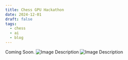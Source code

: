 ```yaml
---
title: Chess GPU Hackathon
date: 2024-12-01
draft: false
tags:
  - chess
  - ai
  - blog
---
```

Coming Soon.
![Image Description](/images/pngtree-skeleton-playing-guitar-halloween-skeleton-playing-guitar-illustration-generative-ai-png-image_11578828.png)
![Image Description](/images/Screenshot%202024-10-09%20at%2010.45.28AM.png)